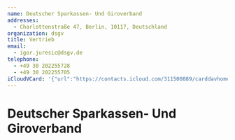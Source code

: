 ```yaml
---
name: Deutscher Sparkassen- Und Giroverband
addresses:
  - Charlottenstraße 47, Berlin, 10117, Deutschland
organization: dsgv
title: Vertrieb
email:
  - igor.juresic@dsgv.de
telephone:
  - +49 30 202255728
  - +49 30 202255705
iCloudVCard: '{"url":"https://contacts.icloud.com/311500889/carddavhome/card/0B1756AC-9A1D-4096-B7B7-1D481340A5AC.vcf","etag":"\"kmfh9xo6\"","data":"BEGIN:VCARD\r\nVERSION:3.0\r\nFN:\r\nN:Giroverband;Deutscher;Sparkassen- Und;;\r\nUID:7DC5D659-46A8-4048-B057-61EF415CB97C\r\nADR:;;Charlottenstraße 47;Berlin;;10117;Deutschland;\r\nPRODID:-//Apple Inc.//iOS 13.1.3//EN\r\nREV:2025-04-03T22:17:35Z\r\nORG:dsgv;\r\nTITLE:Vertrieb\r\nEMAIL:igor.juresic@dsgv.de\r\nTEL:+49 30 202255728\r\nTEL:+49 30 202255705\r\nitem1.X-ABADR:DE\r\nEND:VCARD"}'
---
```

# Deutscher Sparkassen- Und Giroverband